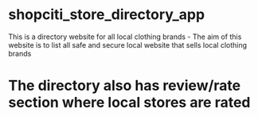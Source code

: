 # shopciti_store_directory_app

This is a directory website for all local clothing brands - The aim of this website is to list all safe and secure local website that sells local clothing brands

# The directory also has review/rate section where local stores are rated
